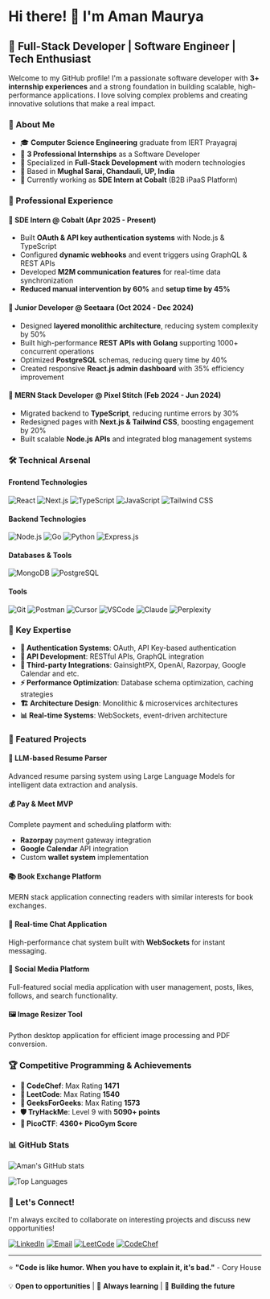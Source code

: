 # Hi there! 👋 I'm Aman Maurya

## 🚀 Full-Stack Developer | Software Engineer | Tech Enthusiast

Welcome to my GitHub profile! I'm a passionate software developer with **3+ internship experiences** and a strong foundation in building scalable, high-performance applications. I love solving complex problems and creating innovative solutions that make a real impact.

### 🌟 About Me

- 🎓 **Computer Science Engineering** graduate from IERT Prayagraj
- 💼 **3 Professional Internships** as a Software Developer
- 🔧 Specialized in **Full-Stack Development** with modern technologies
- 📍 Based in **Mughal Sarai, Chandauli, UP, India**
- 🎯 Currently working as **SDE Intern at Cobalt** (B2B iPaaS Platform)

### 💼 Professional Experience

#### 🔹 SDE Intern @ Cobalt (Apr 2025 - Present)
- Built **OAuth & API key authentication systems** with Node.js & TypeScript
- Configured **dynamic webhooks** and event triggers using GraphQL & REST APIs
- Developed **M2M communication features** for real-time data synchronization
- **Reduced manual intervention by 60%** and **setup time by 45%**

#### 🔹 Junior Developer @ Seetaara (Oct 2024 - Dec 2024)
- Designed **layered monolithic architecture**, reducing system complexity by 50%
- Built high-performance **REST APIs with Golang** supporting 1000+ concurrent operations
- Optimized **PostgreSQL** schemas, reducing query time by 40%
- Created responsive **React.js admin dashboard** with 35% efficiency improvement

#### 🔹 MERN Stack Developer @ Pixel Stitch (Feb 2024 - Jun 2024)
- Migrated backend to **TypeScript**, reducing runtime errors by 30%
- Redesigned pages with **Next.js & Tailwind CSS**, boosting engagement by 20%
- Built scalable **Node.js APIs** and integrated blog management systems

### 🛠️ Technical Arsenal

#### Frontend Technologies
![React](https://img.shields.io/badge/React-20232A?style=for-the-badge&logo=react&logoColor=61DAFB)
![Next.js](https://img.shields.io/badge/Next.js-000000?style=for-the-badge&logo=nextdotjs&logoColor=white)
![TypeScript](https://img.shields.io/badge/TypeScript-007ACC?style=for-the-badge&logo=typescript&logoColor=white)
![JavaScript](https://img.shields.io/badge/JavaScript-F7DF1E?style=for-the-badge&logo=javascript&logoColor=black)
![Tailwind CSS](https://img.shields.io/badge/Tailwind_CSS-38B2AC?style=for-the-badge&logo=tailwind-css&logoColor=white)

#### Backend Technologies
![Node.js](https://img.shields.io/badge/Node.js-43853D?style=for-the-badge&logo=node.js&logoColor=white)
![Go](https://img.shields.io/badge/Go-00ADD8?style=for-the-badge&logo=go&logoColor=white)
![Python](https://img.shields.io/badge/Python-3776AB?style=for-the-badge&logo=python&logoColor=white)
![Express.js](https://img.shields.io/badge/Express.js-404D59?style=for-the-badge)

#### Databases & Tools
![MongoDB](https://img.shields.io/badge/MongoDB-4EA94B?style=for-the-badge&logo=mongodb&logoColor=white)
![PostgreSQL](https://img.shields.io/badge/PostgreSQL-316192?style=for-the-badge&logo=postgresql&logoColor=white)

#### Tools
![Git](https://img.shields.io/badge/Git-F05032?style=for-the-badge&logo=git&logoColor=white)
![Postman](https://img.shields.io/badge/Postman-FF6C37?style=for-the-badge&logo=postman&logoColor=white)
![Cursor](https://img.shields.io/badge/Cursor-000000?style=for-the-badge&logo=cursor&logoColor=white)
![VSCode](https://img.shields.io/badge/Visual_Studio_Code-0078D4?style=for-the-badge&logo=visual%20studio%20code&logoColor=white)
![Claude](https://img.shields.io/badge/Claude-000000?style=for-the-badge&logo=anthropic&logoColor=white)
![Perplexity](https://img.shields.io/badge/Perplexity-20B2AA?style=for-the-badge&logo=perplexity&logoColor=white)

### 🎯 Key Expertise

- **🔐 Authentication Systems**: OAuth, API Key-based authentication
- **🔗 API Development**: RESTful APIs, GraphQL integration
- **🔄 Third-party Integrations**: GainsightPX, OpenAI, Razorpay, Google Calendar and etc.
- **⚡ Performance Optimization**: Database schema optimization, caching strategies
- **🏗️ Architecture Design**: Monolithic & microservices architectures
- **📊 Real-time Systems**: WebSockets, event-driven architecture

### 🚀 Featured Projects

#### 🤖 **LLM-based Resume Parser**
Advanced resume parsing system using Large Language Models for intelligent data extraction and analysis.

#### 💰 **Pay & Meet MVP**
Complete payment and scheduling platform with:
- **Razorpay** payment gateway integration
- **Google Calendar** API integration
- Custom **wallet system** implementation

#### 📚 **Book Exchange Platform**
MERN stack application connecting readers with similar interests for book exchanges.

#### 💬 **Real-time Chat Application**
High-performance chat system built with **WebSockets** for instant messaging.

#### 📱 **Social Media Platform**
Full-featured social media application with user management, posts, likes, follows, and search functionality.

#### 🖼️ **Image Resizer Tool**
Python desktop application for efficient image processing and PDF conversion.

### 🏆 Competitive Programming & Achievements

- **🥇 CodeChef**: Max Rating **1471**
- **🥇 LeetCode**: Max Rating **1540** 
- **🥇 GeeksForGeeks**: Max Rating **1573**
- **🛡️ TryHackMe**: Level 9 with **5090+ points**
- **🚩 PicoCTF**: **4360+ PicoGym Score**

### 📊 GitHub Stats

![Aman's GitHub stats](https://github-readme-stats.vercel.app/api?username=hackman01&show_icons=true&theme=dark)

![Top Languages](https://github-readme-stats.vercel.app/api/top-langs/?username=hackman01&layout=compact&theme=dark)

### 🤝 Let's Connect!

I'm always excited to collaborate on interesting projects and discuss new opportunities!

[![LinkedIn](https://img.shields.io/badge/LinkedIn-0077B5?style=for-the-badge&logo=linkedin&logoColor=white)](https://linkedin.com/in/hackman01)
[![Email](https://img.shields.io/badge/Gmail-D14836?style=for-the-badge&logo=gmail&logoColor=white)](mailto:amanmourya295@gmail.com)
[![LeetCode](https://img.shields.io/badge/LeetCode-FFA116?style=for-the-badge&logo=leetcode&logoColor=black)](https://leetcode.com/hackman01)
[![CodeChef](https://img.shields.io/badge/CodeChef-5B4638?style=for-the-badge&logo=codechef&logoColor=white)](https://codechef.com/users/aman165)

---

⭐️ **"Code is like humor. When you have to explain it, it's bad."** - Cory House

💡 **Open to opportunities** | 🌱 **Always learning** | 🔭 **Building the future**
